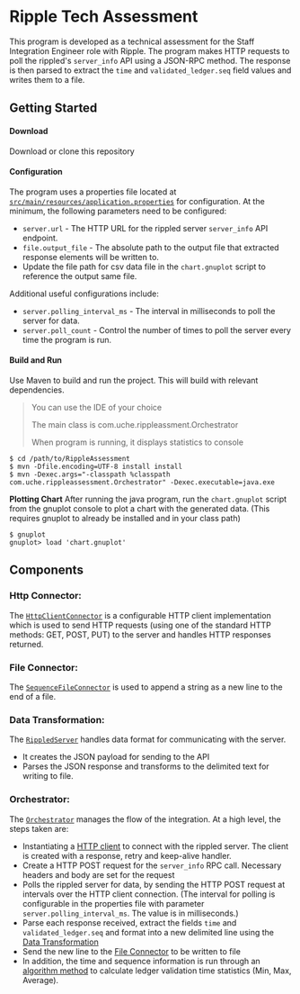# Ripple Tech Assessment
This program is developed as a technical assessment for the Staff Integration Engineer role with Ripple.
The program makes HTTP requests to poll the rippled's `server_info` API using a JSON-RPC method. 
The response is then parsed to extract the `time` and `validated_ledger.seq` field values and writes them to a file.


## Getting Started

#### Download
Download or clone this repository

#### Configuration
The program uses a properties file located at [`src/main/resources/application.properties`](src/main/resources/application.properties) for configuration. 
At the minimum, the following parameters need to be configured:
* `server.url` - The HTTP URL for the rippled server `server_info` API endpoint.
* `file.output_file` - The absolute path to the output file that extracted response elements will be written to.
* Update the file path for csv data file in the `chart.gnuplot` script to reference the output same file.

Additional useful configurations include:
* `server.polling_interval_ms` - The interval in milliseconds to poll the server for data.
* `server.poll_count` - Control the number of times to poll the server every time the program is run.

#### Build and Run
Use Maven to build and run the project. This will build with relevant dependencies. 

> You can use the IDE of your choice
>
> The main class is com.uche.rippleassment.Orchestrator
>
> When program is running, it displays statistics to console

```shell
$ cd /path/to/RippleAssessment
$ mvn -Dfile.encoding=UTF-8 install install
$ mvn -Dexec.args="-classpath %classpath com.uche.rippleassessment.Orchestrator" -Dexec.executable=java.exe 
```

**Plotting Chart**
After running the java program, run the `chart.gnuplot` script from the gnuplot console to plot a chart with the generated data.
(This requires gnuplot to already be installed and in your class path)

```shell
$ gnuplot
gnuplot> load 'chart.gnuplot'
```



## Components

<a name="http-connector"/>

### Http Connector:
The [`HttpClientConnector`](src/main/java/com/uche/rippled/HttpClientConnector.java) is a configurable HTTP client implementation which is used to send HTTP requests 
(using one of the standard HTTP methods: GET, POST, PUT) to the server and handles HTTP responses returned. 


<a name="file-connector"/>

### File Connector:
The [`SequenceFileConnector`](src/main/java/com/uche/rippleassessment/SequenceFileConnector.java) is used to append a string as a new line to the end of a file. 


<a name="data-transformation"/>

### Data Transformation:
The [`RippledServer`](src/main/java/com/uche/rippled/RippledServer.java) handles data format for communicating with the server. 
* It creates the JSON payload for sending to the API
* Parses the JSON response and transforms to the delimited text for writing to file.


<a name="orchestrator"/>

### Orchestrator:
The [`Orchestrator`](src/main/java/com/uche/rippleassessment/Orchestrator.java) manages the flow of the integration. At a high level, the steps taken are:
* Instantiating a [HTTP client](#http-connector) to connect with the rippled server. The client is created with a response, 
retry and keep-alive handler.
* Create a HTTP POST request for the `server_info` RPC call. Necessary headers and body are set for the request 
* Polls the rippled server for data, by sending the HTTP POST request at intervals over the HTTP client connection. 
(The interval for polling is configurable in the properties file with parameter `server.polling_interval_ms`. The value is in milliseconds.)
* Parse each response received, extract the fields `time` and `validated_ledger.seq` and format into a new delimited line using the [Data Transformation](#data-transformation)
* Send the new line to the [File Connector](#file-connector) to be written to file
* In addition, the time and sequence information is run through an [algorithm method](src/main/java/com/uche/rippleassessment/CalculateStats.java) to calculate ledger validation time statistics (Min, Max, Average).
